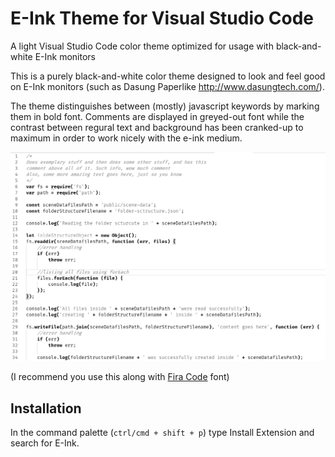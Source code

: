 # E-Ink Theme for Visual Studio Code
A light Visual Studio Code color theme optimized for usage with black-and-white E-Ink monitors

This is a purely black-and-white color theme designed to look and feel good on E-Ink monitors (such as Dasung Paperlike http://www.dasungtech.com/).

The theme distinguishes between (mostly) javascript keywords by marking them in bold font. Comments are displayed in greyed-out font while the contrast between regural text and background has been cranked-up to maximum in order to work nicely with the e-ink medium.

![Example](https://github.com/Mufanza/vs-code-e-ink-theme/blob/master/peterbosak.e-ink-1.0.0/example-image.png)

(I recommend you use this along with [Fira Code](https://github.com/tonsky/FiraCode) font)


## Installation

In the command palette (`ctrl/cmd + shift + p`) type Install Extension and search for E-Ink.
